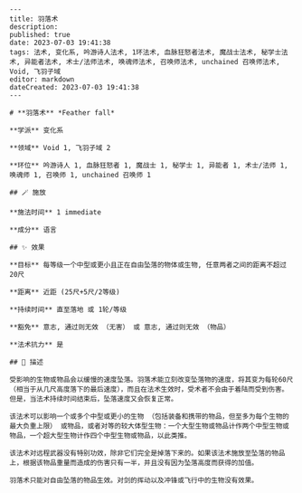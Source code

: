 
    ---
    title: 羽落术
    description: 
    published: true
    date: 2023-07-03 19:41:38
    tags: 法术, 变化系, 吟游诗人法术, 1环法术, 血脉狂怒者法术, 魔战士法术, 秘学士法术, 异能者法术, 术士/法师法术, 唤魂师法术, 召唤师法术, unchained 召唤师法术, Void, 飞羽子域
    editor: markdown
    dateCreated: 2023-07-03 19:41:38
    ---

    # **羽落术** *Feather fall*

    **学派** 变化系 

    **领域** Void 1, 飞羽子域 2

    **环位** 吟游诗人 1, 血脉狂怒者 1, 魔战士 1, 秘学士 1, 异能者 1, 术士/法师 1, 唤魂师 1, 召唤师 1, unchained 召唤师 1

    ## 🪄 施放

    **施法时间** 1 immediate

    **成分** 语言

    ## ✨ 效果 

    **目标** 每等级一个中型或更小且正在自由坠落的物体或生物, 任意两者之间的距离不超过20尺 

    **距离** 近距 (25尺+5尺/2等级)  

    **持续时间** 直至落地 或 1轮/等级 

    **豁免** 意志, 通过则无效 （无害） 或 意志, 通过则无效 （物品）

    **法术抗力** 是

    ## 📖 描述

    受影响的生物或物品会以缓慢的速度坠落。羽落术能立刻改变坠落物的速度，将其变为每轮60尺 （相当于从几尺高度落下的最后速度），而且在法术生效时，受术者不会由于着陆而受到伤害。但是，当法术持续时间结束后，坠落速度又会恢复正常。

    该法术可以影响一个或多个中型或更小的生物 （包括装备和携带的物品，但至多为每个生物的最大负重上限） 或物品，或者对等的较大体型生物：一个大型生物或物品计作两个中型生物或物品，一个超大型生物计作四个中型生物或物品，以此类推。

    该法术对远程武器没有特别功效，除非它们完全是掉落下来的。如果该法术施放至坠落的物品上，根据该物品重量而造成的伤害只有一半，并且没有因为坠落高度而获得的加值。

    羽落术只能对自由坠落的物品生效。对剑的挥动以及冲锋或飞行中的生物没有效果。
    